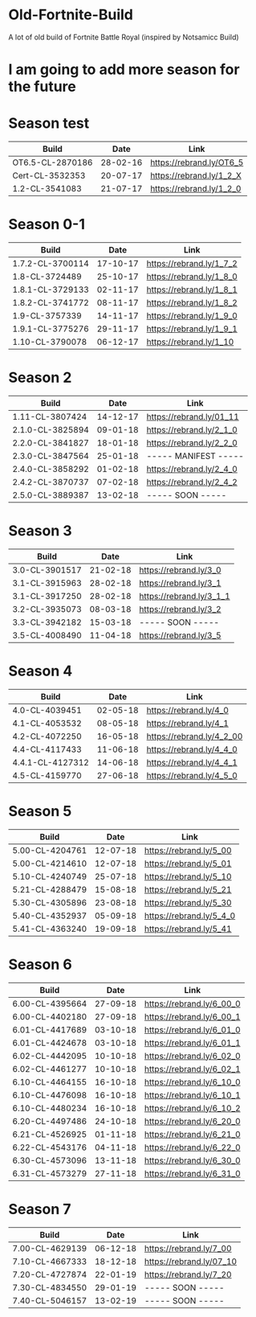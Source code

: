 # Old-Fortnite-Build
A lot of old build of Fortnite Battle Royal (inspired by Notsamicc Build)

# I am going to add more season for the future

# Season test
| Build                  	 | Date          	 |		    Link             |
| ------------------------------ | --------------------- | ------------------------------ |
| OT6.5-CL-2870186        	 |  28-02-16	   	 |		https://rebrand.ly/OT6_5|
| Cert-CL-3532353            | 20-07-17       | https://rebrand.ly/1_2_X |
| 1.2-CL-3541083         	 |  21-07-17      	 |		https://rebrand.ly/1_2_0|

# Season 0-1
| Build                   	| Date          	 |		    Link             |
| ----------------------------- | ---------------------- | ------------------------------ |
| 1.7.2-CL-3700114        	| 17-10-17      	 |	        https://rebrand.ly/1_7_2|
| 1.8-CL-3724489          	| 25-10-17       	 |		https://rebrand.ly/1_8_0|
| 1.8.1-CL-3729133         | 02-11-17         | https://rebrand.ly/1_8_1|
| 1.8.2-CL-3741772        	| 08-11-17      	 |		https://rebrand.ly/1_8_2|
| 1.9-CL-3757339          	| 14-11-17       	 |		https://rebrand.ly/1_9_0|
| 1.9.1-CL-3775276        	| 29-11-17       	 |		https://rebrand.ly/1_9_1|
| 1.10-CL-3790078	  	| 06-12-17	   	 |		https://rebrand.ly/1_10|
 
# Season 2
| Build                         | Date           	 |		    Link             |
| ----------------------------- | ---------------------- | ------------------------------- |
| 1.11-CL-3807424         	| 14-12-17		 |		https://rebrand.ly/01_11|
| 2.1.0-CL-3825894        	| 09-01-18	  	 |		https://rebrand.ly/2_1_0|
| 2.2.0-CL-3841827        	| 18-01-18	  	 |		https://rebrand.ly/2_2_0|
| 2.3.0-CL-3847564        	| 25-01-18	  	 |		----- MANIFEST ----- |
| 2.4.0-CL-3858292        	| 01-02-18	  	 |		https://rebrand.ly/2_4_0|
| 2.4.2-CL-3870737        	| 07-02-18	  	 |		https://rebrand.ly/2_4_2|
| 2.5.0-CL-3889387        	| 13-02-18     |		----- SOON ----- |

# Season 3
| Build                         | Date           	 |		    Link             |
| ----------------------------- | ---------------------- | ------------------------------ |
| 3.0-CL-3901517	 	| 21-02-18	   	     |		https://rebrand.ly/3_0 |
| 3.1-CL-3915963    		| 28-02-18       |   	https://rebrand.ly/3_1|
| 3.1-CL-3917250	  	| 28-02-18       	 |		https://rebrand.ly/3_1_1 |
| 3.2-CL-3935073	  	| 08-03-18       	 | 		https://rebrand.ly/3_2|
| 3.3-CL-3942182    | 15-03-18         | ----- SOON ----- |
| 3.5-CL-4008490          	| 11-04-18  | 		https://rebrand.ly/3_5|

# Season 4
| Build                         | Date           	 |		    Link             |
| ----------------------------- | ---------------------- | ------------------------------ |
| 4.0-CL-4039451          	| 02-05-18       	 |		https://rebrand.ly/4_0 |
| 4.1-CL-4053532          	| 08-05-18       	 |		https://rebrand.ly/4_1 |
| 4.2-CL-4072250          	| 16-05-18	 	 |  		https://rebrand.ly/4_2_00|
| 4.4-CL-4117433          	| 11-06-18       	 |           https://rebrand.ly/4_4_0|
| 4.4.1-CL-4127312        	| 14-06-18       	 |		https://rebrand.ly/4_4_1|
| 4.5-CL-4159770          	| 27-06-18       	 |		https://rebrand.ly/4_5_0|

# Season 5
| Build                         | Date           	 |		    Link             |
| ----------------------------- | ---------------------- | ------------------------------ |
| 5.00-CL-4204761  	  	| 12-07-18       	 |		https://rebrand.ly/5_00|
| 5.00-CL-4214610	  	| 12-07-18       	 |		https://rebrand.ly/5_01|
| 5.10-CL-4240749         	| 25-07-18       	 |		https://rebrand.ly/5_10|
| 5.21-CL-4288479         	| 15-08-18       	 |           https://rebrand.ly/5_21|
| 5.30-CL-4305896         	| 23-08-18       	 |           https://rebrand.ly/5_30|
| 5.40-CL-4352937         	| 05-09-18       	 |		https://rebrand.ly/5_4_0|
| 5.41-CL-4363240         	| 19-09-18       	 |		https://rebrand.ly/5_41|

# Season 6
| Build                         | Date           	 |		    Link             |
| ----------------------------- | ---------------------- | ------------------------------ |
| 6.00-CL-4395664         	| 27-09-18       	 |		https://rebrand.ly/6_00_0|
| 6.00-CL-4402180      		| 27-09-18         	 |		https://rebrand.ly/6_00_1|
| 6.01-CL-4417689         	| 03-10-18       	 |           https://rebrand.ly/6_01_0|
| 6.01-CL-4424678		| 03-10-18		 | 		https://rebrand.ly/6_01_1|
| 6.02-CL-4442095        	| 10-10-18     		 |		https://rebrand.ly/6_02_0|
| 6.02-CL-4461277        	| 10-10-18       	 |           https://rebrand.ly/6_02_1|
| 6.10-CL-4464155       	| 16-10-18      	 |  		https://rebrand.ly/6_10_0|
| 6.10-CL-4476098       	| 16-10-18      	 | 		https://rebrand.ly/6_10_1|
| 6.10-CL-4480234   	  	| 16-10-18       	 |		https://rebrand.ly/6_10_2|
| 6.20-CL-4497486          	| 24-10-18         	 | 		https://rebrand.ly/6_20_0|
| 6.21-CL-4526925         	| 01-11-18       	 |		https://rebrand.ly/6_21_0|
| 6.22-CL-4543176		| 04-11-18		    | 		https://rebrand.ly/6_22_0|
| 6.30-CL-4573096         	| 13-11-18       	 |		https://rebrand.ly/6_30_0|
| 6.31-CL-4573279      	  	| 27-11-18       	 |		https://rebrand.ly/6_31_0|

# Season 7
| Build                         | Date           	 |		    Link             |
| ----------------------------- | ---------------------- | ------------------------------ |
| 7.00-CL-4629139         	| 06-12-18       	 |		https://rebrand.ly/7_00|
| 7.10-CL-4667333	       	| 18-12-18             	 |		https://rebrand.ly/07_10|
| 7.20-CL-4727874	       	| 22-01-19             	 |		https://rebrand.ly/7_20|
| 7.30-CL-4834550         	| 29-01-19       	 |		----- SOON ----- |
| 7.40-CL-5046157         	| 13-02-19       	 |		----- SOON ----- |
